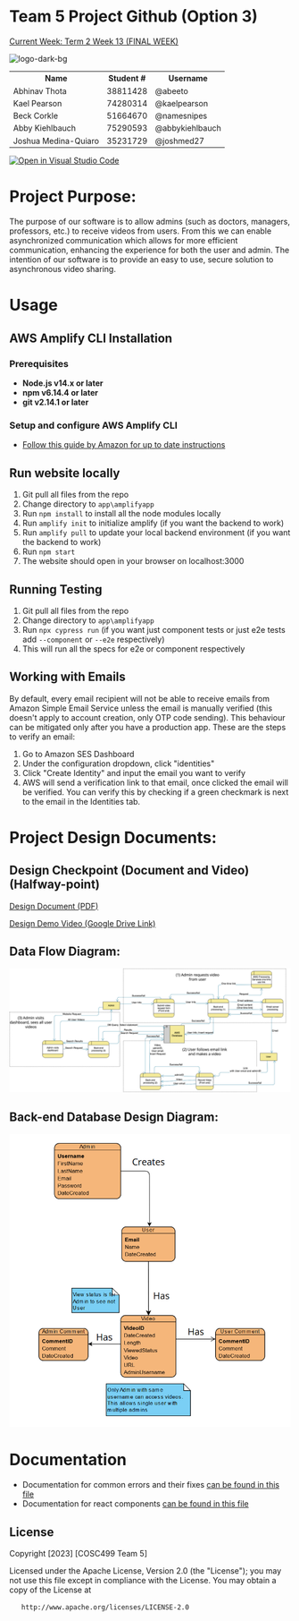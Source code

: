 # Team 5 Project Github (Option 3)
[Current Week: Term 2 Week 13 (FINAL WEEK)](https://github.com/orgs/COSC-499-W2023/projects/43)

![logo-dark-bg](https://github.com/COSC-499-W2023/year-long-project-team-5/assets/36575231/09d7017e-7226-40fe-bf3d-62fef6d73d0e)

<table>
  <tr><th>Name</th><th>Student #</th><th>Username</th></tr>
  <tr><td>Abhinav Thota</td><td>38811428</td><td>@abeeto</td></tr>
  <tr><td>Kael Pearson</td><td>74280314</td><td>@kaelpearson</td></tr>
  <tr><td>Beck Corkle</td><td>51664670</td><td>@namesnipes</td></tr>
  <tr><td>Abby Kiehlbauch</td><td>75290593</td><td>@abbykiehlbauch</td></tr>
  <tr><td>Joshua Medina-Quiaro</td><td>35231729</td><td>@joshmed27</td></tr>
</table>

[![Open in Visual Studio Code](https://classroom.github.com/assets/open-in-vscode-718a45dd9cf7e7f842a935f5ebbe5719a5e09af4491e668f4dbf3b35d5cca122.svg)](https://classroom.github.com/online_ide?assignment_repo_id=11930276&assignment_repo_type=AssignmentRepo)

# Project Purpose:
The purpose of our software is to allow admins (such as doctors, managers, professors, etc.) to receive videos from users. From this we can enable asynchronized communication which allows for more efficient communication, enhancing the experience for both the user and admin. The intention of our software is to provide an easy to use, secure solution to asynchronous video sharing.

# **Usage**
## AWS Amplify CLI Installation

### Prerequisites
- **Node.js v14.x or later**
- **npm v6.14.4 or later**
- **git v2.14.1 or later**

### Setup and configure AWS Amplify CLI
- [Follow this guide by Amazon for up to date instructions](https://docs.amplify.aws/react/start/getting-started/installation/)

## Run website locally
1. Git pull all files from the repo
2. Change directory to `app\amplifyapp`
3. Run `npm install` to install all the node modules locally
4. Run `amplify init` to initialize amplify (if you want the backend to work)
5. Run `amplify pull` to update your local backend environment (if you want the backend to work)
6. Run `npm start` 
7. The website should open in your browser on localhost:3000

## Running Testing
1. Git pull all files from the repo
2. Change directory to `app\amplifyapp`
3. Run `npx cypress run` (if you want just component tests or just e2e tests add `--component` or `--e2e` respectively)
4. This will run all the specs for e2e or component respectively

## Working with Emails
By default, every email recipient will not be able to receive emails from Amazon Simple Email Service unless the email is manually verified (this doesn't apply to account creation, only OTP code sending). This behaviour can be mitigated only after you have a production app. These are the steps to verify an email:
1. Go to Amazon SES Dashboard
2. Under the configuration dropdown, click "identities"
3. Click "Create Identity" and input the email you want to verify
4. AWS will send a verification link to that email, once clicked the email will be verified. You can verify this by checking if a green checkmark is next to the email in the Identities tab.


# Project Design Documents:
## Design Checkpoint (Document and Video) (Halfway-point)
[Design Document (PDF)](https://github.com/COSC-499-W2023/year-long-project-team-5/blob/master/docs/design/Team%205%20Design%20Document.pdf)

[Design Demo Video (Google Drive Link)](https://drive.google.com/file/d/1hsxgtyWNExZPvq0keI0xe8E0u1FqfNyJ/view?usp=drive_link)

## Data Flow Diagram:
![Dataflow Diagram](https://github.com/COSC-499-W2023/year-long-project-team-5/blob/master/docs/design/DataFlowDiagram.png)

## Back-end Database Design Diagram:
![Database Design Diagram](https://github.com/COSC-499-W2023/year-long-project-team-5/blob/master/docs/design/ER_Design.png)

# Documentation
- Documentation for common errors and their fixes [can be found in this file](docs/error_documention.md)
- Documentation for react components [can be found in this file](app/amplifyapp/docs/index.html)

## License
   Copyright [2023] [COSC499 Team 5]

   Licensed under the Apache License, Version 2.0 (the "License");
   you may not use this file except in compliance with the License.
   You may obtain a copy of the License at

       http://www.apache.org/licenses/LICENSE-2.0



